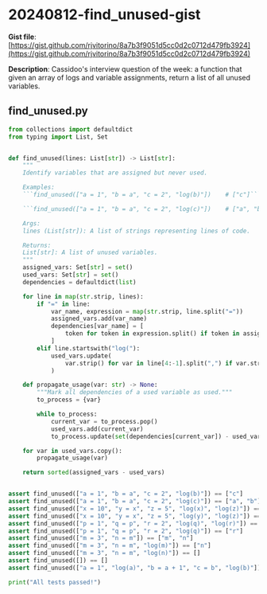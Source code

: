 # 20240812-find_unused-gist

**Gist file**: [https://gist.github.com/rjvitorino/8a7b3f9051d5cc0d2c0712d479fb3924](https://gist.github.com/rjvitorino/8a7b3f9051d5cc0d2c0712d479fb3924)

**Description**: Cassidoo's interview question of the week: a function that given an array of logs and variable assignments, return a list of all unused variables.

## find_unused.py

```Python
from collections import defaultdict
from typing import List, Set


def find_unused(lines: List[str]) -> List[str]:
    """
    Identify variables that are assigned but never used.

    Examples:
    ```find_unused(["a = 1", "b = a", "c = 2", "log(b)"])    # ["c"]```

    ```find_unused(["a = 1", "b = a", "c = 2", "log(c)"])    # ["a", "b"]```

    Args:
    lines (List[str]): A list of strings representing lines of code.

    Returns:
    List[str]: A list of unused variables.
    """
    assigned_vars: Set[str] = set()
    used_vars: Set[str] = set()
    dependencies = defaultdict(list)

    for line in map(str.strip, lines):
        if "=" in line:
            var_name, expression = map(str.strip, line.split("="))
            assigned_vars.add(var_name)
            dependencies[var_name] = [
                token for token in expression.split() if token in assigned_vars
            ]
        elif line.startswith("log("):
            used_vars.update(
                var.strip() for var in line[4:-1].split(",") if var.strip()
            )

    def propagate_usage(var: str) -> None:
        """Mark all dependencies of a used variable as used."""
        to_process = {var}

        while to_process:
            current_var = to_process.pop()
            used_vars.add(current_var)
            to_process.update(set(dependencies[current_var]) - used_vars)

    for var in used_vars.copy():
        propagate_usage(var)

    return sorted(assigned_vars - used_vars)


assert find_unused(["a = 1", "b = a", "c = 2", "log(b)"]) == ["c"]
assert find_unused(["a = 1", "b = a", "c = 2", "log(c)"]) == ["a", "b"]
assert find_unused(["x = 10", "y = x", "z = 5", "log(x)", "log(z)"]) == ["y"]
assert find_unused(["x = 10", "y = x", "z = 5", "log(y)", "log(z)"]) == []
assert find_unused(["p = 1", "q = p", "r = 2", "log(q)", "log(r)"]) == []
assert find_unused(["p = 1", "q = p", "r = 2", "log(q)"]) == ["r"]
assert find_unused(["m = 3", "n = m"]) == ["m", "n"]
assert find_unused(["m = 3", "n = m", "log(m)"]) == ["n"]
assert find_unused(["m = 3", "n = m", "log(n)"]) == []
assert find_unused([]) == []
assert find_unused(["a = 1", "log(a)", "b = a + 1", "c = b", "log(b)"]) == ["c"]

print("All tests passed!")

```